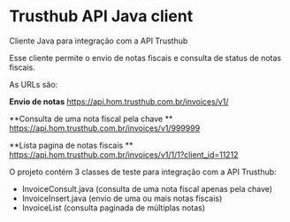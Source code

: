# Trusthub API Java client

Cliente Java para integração com a API Trusthub

Esse cliente permite o envio de notas fiscais e consulta de status de notas fiscais.

As URLs são:

**Envio de notas**
https://api.hom.trusthub.com.br/invoices/v1/ 


**Consulta de uma nota fiscal pela chave **
https://api.hom.trusthub.com.br/invoices/v1/999999

**Lista pagina de notas fiscais **
https://api.hom.trusthub.com.br/invoices/v1/1/1?client_id=11212 



O projeto contém 3 classes de teste para integração com a API Trusthub:

- InvoiceConsult.java (consulta de uma nota fiscal apenas pela chave)
- InvoiceInsert.java (envio de uma ou mais notas fiscais)
- InvoiceList (consulta paginada de múltiplas notas)
